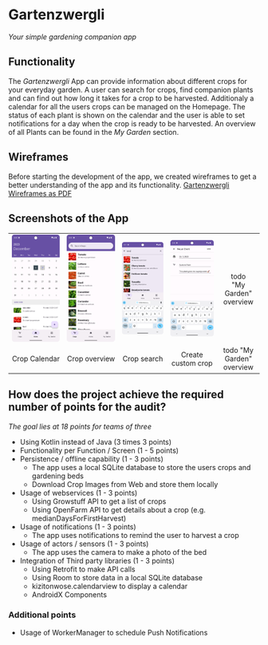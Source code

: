 # Gartenzwergli

*Your simple gardening companion app*

## Functionality

The *Gartenzwergli* App can provide information about different crops for your everyday garden.
A user can search for crops, find companion plants and can find out how long it takes for a crop to
be harvested.
Additionaly a calendar for all the users crops can be managed on the Homepage.
The status of each plant is shown on the calendar and the user is able to set notifications for a
day when the crop is ready to be harvested.
An overview of all Plants can be found in the *My Garden* section.

## Wireframes

Before starting the development of the app, we created wireframes to get a better understanding of
the app and its functionality.
[Gartenzwergli Wireframes as PDF](https://github.com/biersoeckli/gartenzwergli/files/12783116/New.Project.1.pdf)

## Screenshots of the App

<table width="100%" style="text-align: center;">
<tr>
<td> <img src="assets/screenshot_calendar.png"></td>
<td> <img src="assets/screenshot_crop_list.png"></td>
<td> <img src="assets/screenshot_crop_search.png"></td>
<td> <img src="assets/screenshot_custom_crop.png"></td>
<td> todo <br>"My Garden" overview</td>
</tr>
<tr>
<td>Crop Calendar</td>
<td>Crop overview</td>
<td>Crop search</td>
<td>Create custom crop</td>
<td>todo "My Garden" overview</td>
</tr>
</table>

## How does the project achieve the required number of points for the audit?

*The goal lies at 18 points for teams of three*

* Using Kotlin instead of Java (3 times 3 points)
* Functionality per Function / Screen (1 - 5 points)
* Persistence / offline capability (1 - 3 points)
    * The app uses a local SQLite database to store the users crops and gardening beds
    * Download Crop Images from Web and store them locally
* Usage of webservices (1 - 3 points)
    * Using Growstuff API to get a list of crops
    * Using OpenFarm API to get details about a crop (e.g. medianDaysForFirstHarvest)
* Usage of notifications (1 - 3 points)
    * The app uses notifications to remind the user to harvest a crop
* Usage of actors / sensors (1 - 3 points)
    * The app uses the camera to make a photo of the bed
* Integration of Third party libraries (1 - 3 points)
    * Using Retrofit to make API calls
    * Using Room to store data in a local SQLite database
    * kizitonwose.calendarview to display a calendar
    * AndroidX Components

### Additional points

* Usage of WorkerManager to schedule Push Notifications
